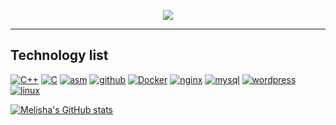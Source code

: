 <p align="center">
  <a href="https://profile.intra.42.fr/users/melisha">
    <img src="https://badge42.herokuapp.com/api/stats/melisha?darkmode=true"/>
  </a>
</p>

<hr>

## Technology list
[![C++](https://img.shields.io/badge/-C%2b%2b-090909?style=flat-square&logo=C%2b%2b)](https://ru.wikipedia.org/wiki/C%2B%2B)
[![C](https://img.shields.io/badge/-C-090909?style=flat-square&logo=C)](https://en.wikipedia.org/wiki/C_(programming_language))
[![asm](https://img.shields.io/badge/-asm-090909?style=flat-square&logo=asm&logoColor=ccf5ff)](https://en.wikipedia.org/wiki/ASM)
[![github](https://img.shields.io/badge/-github-090909?style=flat-square&logo=github)](https://ru.wikipedia.org/wiki/GitHub)
[![Docker](https://img.shields.io/badge/-Docker-090909?style=flat-square&logo=docker)](https://ru.wikipedia.org/wiki/Docker)
[![nginx](https://img.shields.io/badge/-nginx-090909?style=flat-square&logo=nginx)](https://ru.wikipedia.org/wiki/Nginx)
[![mysql](https://img.shields.io/badge/-mysql-090909?style=flat-square&logo=mysql)](https://ru.wikipedia.org/wiki/MySQL)
[![wordpress](https://img.shields.io/badge/-wordpress-090909?style=flat-square&logo=wordpress)](https://en.wikipedia.org/wiki/WordPress)
[![linux](https://img.shields.io/badge/-linux-090909?style=flat-square&logo=linux)](https://ru.wikipedia.org/wiki/Linux)

<!-- &hide=stars,prs,issues,contribs - скрыл с дашборда stars, prs, issues contribs -->
<!-- show_icons=true - показывать иконки -->
<!-- theme=radical - тема -->

[![Melisha's GitHub stats](https://github-readme-stats.vercel.app/api?username=melisha-git&hide=stars,prs,issues,contribs&show_icons=true&theme=dracula)](https://github.com/melisha-git)